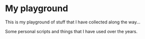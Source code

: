 # My playground
This is my playground of stuff that I have collected along the way... 

Some personal scripts and things that I have used over the years.
